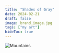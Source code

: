 ```yaml
---
title: "Shades of Gray"
date: 2024-02-21
draft: false
image: brand_image.jpg
tags: ["my art"]
hideToc: true
---
```


![Mountains](https://www.mustachedsquid.com/art/img/paintings/Shades%20Of%20Gray.png)
